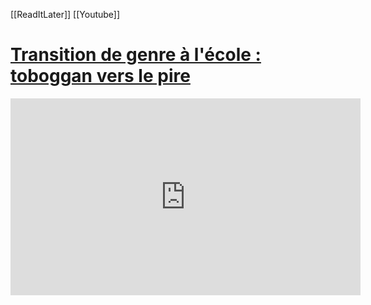 [[ReadItLater]] [[Youtube]]

# [Transition de genre à l'école : toboggan vers le pire](https://www.youtube.com/watch?v=ctjCPIeQkDo)

<iframe width="560" height="315" src="https://www.youtube.com/embed/ctjCPIeQkDo" title="YouTube video player" frameborder="0" allow="accelerometer; autoplay; clipboard-write; encrypted-media; gyroscope; picture-in-picture" allowfullscreen></iframe>

